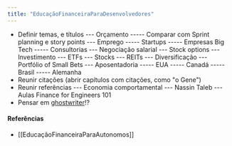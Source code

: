 ```yaml
---
title: "EducaçãoFinanceiraParaDesenvolvedores"
---
```


- Definir temas, e títulos
--- Orçamento
----- Comparar com Sprint planning e story points
--- Emprego
----- Startups
----- Empresas Big Tech
----- Consultorias
--- Negociação salarial
--- Stock options
--- Investimento
--- ETFs
--- Stocks
--- REITs
--- Diversificação
--- Portfólio of Small Bets
--- Aposentadoria
----- EUA
----- Canadá
----- Brasil
----- Alemanha
- Reunir citações (abrir capítulos com citações, como "o Gene")
- Reunir referências
--- Economia comportamental
--- Nassin Taleb
--- Aulas Finance for Engineers 101
- Pensar em [ghostwriter](https://ateiadehistorias.com.br/portfolio/ghostwriting/)!?

#### Referências

- [[EducaçãoFinanceiraParaAutonomos]]
